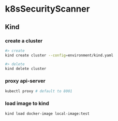 # k8sSecurityScanner

## Kind

### create a cluster

```bash
#> create
kind create cluster --config=environment/kind.yaml

#> delete
kind delete cluster
```

### proxy api-server

````bash
kubectl proxy # default to 8001
````

### load image to kind

```
kind load docker-image local-image:test
```

